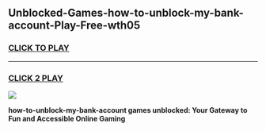 
## Unblocked-Games-how-to-unblock-my-bank-account-Play-Free-wth05
<h3>
<a href="https://premium76.site?title=how-to-unblock-my-bank-account&ref=23A">CLICK TO PLAY</a></h3>
<hr>

<h3>
<a href="https://premium76.site?title=how-to-unblock-my-bank-account&ref=23A">CLICK 2 PLAY</a>
  
</h3>

<a href="https://premium76.site?title=how-to-unblock-my-bank-account&ref=23A"><img src="https://clearcache.store/games.png"></a>


**how-to-unblock-my-bank-account games unblocked: Your Gateway to Fun and Accessible Online Gaming**

